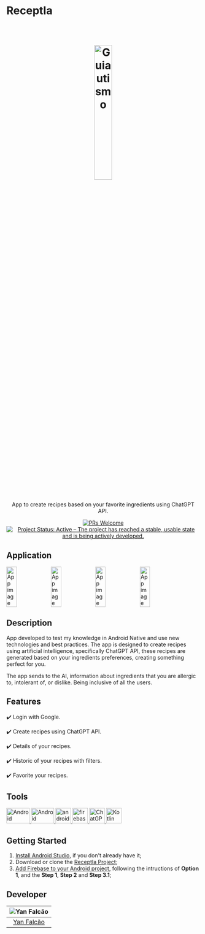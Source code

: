 # ReceptIa

<h1 align="center">
  <br>
  <img src="https://i.imgur.com/CGHUQIh.png" alt="Guiautismo" width="30%">
  <br>
</h1>

<p align="center">App to create recipes based on your favorite ingredients using ChatGPT API.</p>

<p align="center">
  <a href="http://makeapullrequest.com">
    <img src="https://img.shields.io/badge/contribuition-welcome-brightgreen.svg" alt="PRs Welcome">
  </a>
  <a href="https://www.repostatus.org/#active">
    <img src="https://www.repostatus.org/badges/latest/active.svg" alt="Project Status: Active – The project has reached a stable, usable state and is being actively developed." />
  </a>  
</p>

## Application

<div style="display:flex;">
  <img alt="App image" src="https://i.imgur.com/hZnLQ4w.jpg" width="23%">
  <img alt="App image" src="https://i.imgur.com/G1fRXGC.jpg" width="23%">
  <img alt="App image" src="https://i.imgur.com/ODttPqF.jpg" width="23%">
  <img alt="App image" src="https://i.imgur.com/mtWfCeE.jpg" width="23%">
</div>

## **Description**

App developed to test my knowledge in Android Native and use new technologies and best practices. The app is designed to create recipes using artificial intelligence, specifically ChatGPT API, these recipes are generated based on your ingredients preferences, creating something perfect for you.

The app sends to the AI, information about ingredients that you are allergic to, intolerant of, or dislike. Being inclusive of all the users.

## Features

:heavy_check_mark: Login with Google.

:heavy_check_mark: Create recipes using ChatGPT API.

:heavy_check_mark: Details of your recipes.

:heavy_check_mark: Historic of your recipes with filters.

:heavy_check_mark: Favorite your recipes.

## Tools

<a href="https://developer.android.com/?hl=pt-br/" target="_blank"> 
  <img src="https://upload.wikimedia.org/wikipedia/commons/thumb/3/31/Android_robot_head.svg/2560px-Android_robot_head.svg.png" alt="Android" width="60" height="40"/> 
</a>
<a href="https://developer.android.com/jetpack/compose?hl=pt-br" target="_blank"> 
  <img src="https://optimise2.assets-servd.host/gratis-creeper/production/blog/jetpack-compose-icon-rectangular.png?w=1500&auto=compress%2Cformat&fit=crop&dm=1664908177&s=fb3fbec73e74dfb24e5f0604f31f8f4f" alt="Android Compose" width="60" height="40"/> 
</a> 
<a href="https://developer.android.com/studio" target="_blank"> 
  <img src="https://upload.wikimedia.org/wikipedia/commons/thumb/e/e3/Android_Studio_Icon_%282014-2019%29.svg/1200px-Android_Studio_Icon_%282014-2019%29.svg.png" alt="androidStudio" width="40" height="40"/> 
</a>
<a href="https://firebase.google.com/?hl=pt" target="_blank">
  <img src="https://www.gstatic.com/mobilesdk/160503_mobilesdk/logo/2x/firebase_96dp.png" alt="firebase" width="40" height="40"/> 
</a>
<a href="https://platform.openai.com/docs/guides/gpt" target="_blank">
  <img src="https://upload.wikimedia.org/wikipedia/commons/thumb/0/04/ChatGPT_logo.svg/768px-ChatGPT_logo.svg.png" alt="ChatGPT API" width="40" height="40"/> 
</a>
<a href="https://kotlinlang.org/" target="_blank">
  <img src="https://upload.wikimedia.org/wikipedia/commons/thumb/7/74/Kotlin_Icon.png/1024px-Kotlin_Icon.png" alt="Kotlin" width="40" height="40"/> 
</a>

## Getting Started

1. [Install Android Studio](https://developer.android.com/studio/install.html),
if you don't already have it;
2. Download or clone the [ReceptIa Project](https://github.com/yanfalcao/ReceptIa);
3. [Add Firebase to your Android project](https://firebase.google.com/docs/android/setup), following the intructions of <b>Option 1</b>, and the <b>Step 1</b>, <b>Step 2</b> and <b>Step 3.1</b>;

## Developer

| ![Yan Falcão](https://avatars.githubusercontent.com/u/33384608?s=150&u=e409234f3e92d08fdf5427560d3181c690ceb86f&v=4)|
|:---------------------:|
|  [Yan Falcão](https://github.com/yanfalcao/)   |
